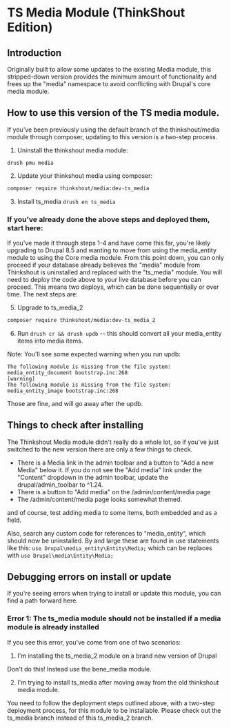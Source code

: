 # TS Media Module (ThinkShout Edition)

## Introduction

Originally built to allow some updates to the existing Media module, this stripped-down version
provides the minimum amount of functionality and frees up the "media" namespace
to avoid conflicting with Drupal's core media module.

## How to use this version of the TS media module.

If you've been previously using the default branch of the thinkshout/media module
through composer, updating to this version is a two-step process.

1. Uninstall the thinkshout media module:

`drush pmu media`

2. Update your thinkshout media using composer:

```sh
composer require thinkshout/media:dev-ts_media
```

3. Install ts_media `drush en ts_media`

### If you've already done the above steps and deployed them, start here:
If you've made it through steps 1-4 and have come this far, you're likely upgrading to Drupal 8.5 and wanting to move from using the media_entity module to using the Core media module. From this point down, you can only proceed if your database already believes the "media" module from Thinkshout is uninstalled and replaced with the "ts_media" module. You will need to deploy the code above to your live database before you can proceed. This means two deploys, which can be done sequentially or over time. The next steps are:

5. Upgrade to ts_media_2

```sh
composer require thinkshout/media:dev-ts_media_2
```

6. Run `drush cr && drush updb` -- this should convert all your media_entity items into media items.

Note: You'll see some expected warning when you run updb:

```
The following module is missing from the file system: media_entity_document bootstrap.inc:268                                                              [warning]
The following module is missing from the file system: media_entity_image bootstrap.inc:268
```

Those are fine, and will go away after the updb.

## Things to check after installing

The Thinkshout Media module didn't really do a whole lot, so if you've just
switched to the new version there are only a few things to check.

- There is a Media link in the admin toolbar and a button to "Add a new Media" below it. If you do not see the "Add media" link under the "Content" dropdown in the admin toolbar, update the drupal/admin_toolbar to ^1.24.
- There is a button to "Add media" on the /admin/content/media page
- The /admin/content/media page looks somewhat themed.

and of course, test adding media to some items, both embedded and as a field.

Also, search any custom code for references to "media_entity", which should now be uninstalled. By and large these are found in use statements like this: `use Drupal\media_entity\Entity\Media;` which can be replaces with `use Drupal\media\Entity\Media;`

## Debugging errors on install or update

If you're seeing errors when trying to install or update this module, you can find a path forward here.

### Error 1: The ts_media module should not be installed if a media module is already installed

If you see this error, you've come from one of two scenarios:

1. I'm installing the ts_media_2 module on a brand new version of Drupal

Don't do this! Instead use the bene_media module.

2. I'm trying to install ts_media after moving away from the old thinkshout media module.

You need to follow the deployment steps outlined above, with a two-step deployment process, for this module
to be installable. Please check out the ts_media branch instead of this ts_media_2 branch.
